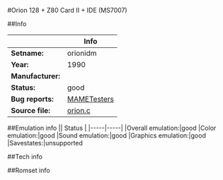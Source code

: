 #Orion 128 + Z80 Card II + IDE (MS7007)

##Info

||Info|
|-----|-----|
|**Setname:**|orionidm
|**Year:**|1990
|**Manufacturer:**|<unknown>
|**Status:**|good
|**Bug reports:**|[MAMETesters](http://mametesters.org/view_all_set.php?type=1&temporary=y&search=orion.c)
|**Source file:**|[orion.c](https://github.com/mamedev/mame/blob/master/src/mess/drivers/orion.c)

##Emulation info
|| Status |
|-----|-----|
|Overall emulation:|good
|Color emulation:|good
|Sound emulation:|good
|Graphics emulation:|good
|Savestates:|unsupported

##Tech info

##Romset info

<!--- START OF EDITED COMMENT DO NOT TOUCH TEXT ABOVE-->
